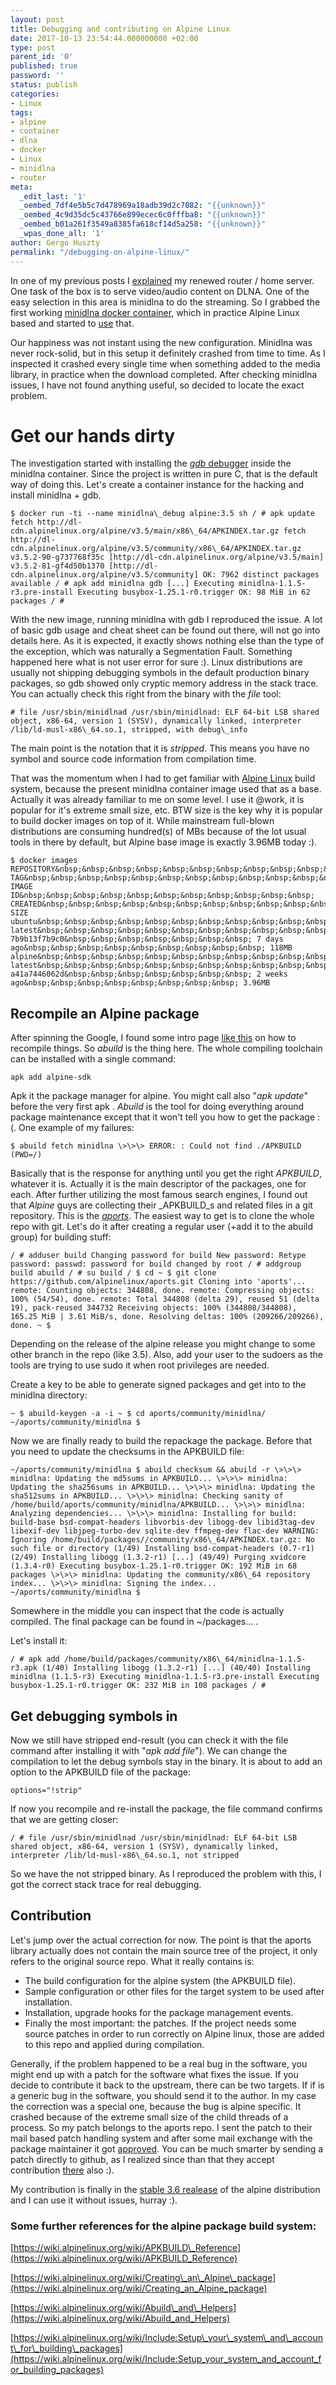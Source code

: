 ```yaml
---
layout: post
title: Debugging and contributing on Alpine Linux
date: 2017-10-13 23:54:44.000000000 +02:00
type: post
parent_id: '0'
published: true
password: ''
status: publish
categories:
- Linux
tags:
- alpine
- container
- dlna
- docker
- Linux
- minidlna
- router
meta:
  _edit_last: '1'
  _oembed_7df4e5b5c7d478969a18adb39d2c7082: "{{unknown}}"
  _oembed_4c9d35dc5c43766e899ecec6c0fffba8: "{{unknown}}"
  _oembed_b01a261f3549a8385fa618cf14d5a258: "{{unknown}}"
  _wpas_done_all: '1'
author: Gergo Huszty
permalink: "/debugging-on-alpine-linux/"
---
```

In one of my previous posts I [explained](https://libesz.digitaltrip.hu/linux-based-router-reloaded/) my renewed router / home server. One task of the box is to serve video/audio content on DLNA. One of the easy selection in this area is minidlna to do the streaming. So I grabbed the first working [minidlna docker container](https://hub.docker.com/r/vimagick/minidlna/), which in practice Alpine Linux based and started to [use](https://github.com/libesz/lhs-ansible/blob/master/roles/minidlna/tasks/main.yml) that.

Our happiness was not instant using the new configuration. Minidlna was never rock-solid, but in this setup it definitely crashed from time to time. As I inspected it crashed every single time when something added to the media library, in practice when the download completed. After checking minidlna issues, I have not found anything useful, so decided to locate the exact problem.

<!--more-->

# Get our hands dirty

The investigation started with installing the [_gdb_ debugger](https://www.gnu.org/software/gdb/) inside the minidlna container. Since the project is written in pure C, that is the default way of doing this. Let's create a container instance for the hacking and install minidlna + gdb.

```
$ docker run -ti --name minidlna\_debug alpine:3.5 sh / # apk update fetch http://dl-cdn.alpinelinux.org/alpine/v3.5/main/x86\_64/APKINDEX.tar.gz fetch http://dl-cdn.alpinelinux.org/alpine/v3.5/community/x86\_64/APKINDEX.tar.gz v3.5.2-90-g737768f35c [http://dl-cdn.alpinelinux.org/alpine/v3.5/main] v3.5.2-81-gf4d50b1370 [http://dl-cdn.alpinelinux.org/alpine/v3.5/community] OK: 7962 distinct packages available / # apk add minidlna gdb [...] Executing minidlna-1.1.5-r3.pre-install Executing busybox-1.25.1-r0.trigger OK: 98 MiB in 62 packages / #
```

With the new image, running minidlna with gdb I reproduced the issue. A lot of basic gdb usage and cheat sheet can be found out there, will not go into details here. As it is expected, it exactly shows nothing else than the type of the exception, which was naturally a Segmentation Fault. Something happened here what is not user error for sure :). Linux distributions are usually not shipping debugging symbols in the default production binary packages, so gdb showed only cryptic memory address in the stack trace. You can actually check this right from the binary with the _file_ tool:

```
# file /usr/sbin/minidlnad /usr/sbin/minidlnad: ELF 64-bit LSB shared object, x86-64, version 1 (SYSV), dynamically linked, interpreter /lib/ld-musl-x86\_64.so.1, stripped, with debug\_info
```

The main point is the notation that it is _stripped_. This means you have no symbol and source code information from compilation time.

That was the momentum when I had to get familiar with [Alpine Linux](https://alpinelinux.org/) build system, because the present minidlna container image used that as a base. Actually it was already familiar to me on some level. I use it @work, it is popular for it's extreme small size, etc. BTW size is the key why it is popular to build docker images on top of it. While mainstream full-blown distributions are consuming hundred(s) of MBs because of the lot usual tools in there by default, but Alpine base image is exactly 3.96MB today :).

```
$ docker images REPOSITORY&nbsp;&nbsp;&nbsp;&nbsp;&nbsp;&nbsp;&nbsp;&nbsp;&nbsp;&nbsp;&nbsp;&nbsp;&nbsp;&nbsp;&nbsp;&nbsp;&nbsp;&nbsp;&nbsp;&nbsp;&nbsp; TAG&nbsp;&nbsp;&nbsp;&nbsp;&nbsp;&nbsp;&nbsp;&nbsp;&nbsp;&nbsp;&nbsp;&nbsp;&nbsp;&nbsp;&nbsp;&nbsp; IMAGE ID&nbsp;&nbsp;&nbsp;&nbsp;&nbsp;&nbsp;&nbsp;&nbsp;&nbsp;&nbsp;&nbsp; CREATED&nbsp;&nbsp;&nbsp;&nbsp;&nbsp;&nbsp;&nbsp;&nbsp;&nbsp;&nbsp;&nbsp;&nbsp; SIZE ubuntu&nbsp;&nbsp;&nbsp;&nbsp;&nbsp;&nbsp;&nbsp;&nbsp;&nbsp;&nbsp;&nbsp;&nbsp;&nbsp;&nbsp;&nbsp;&nbsp;&nbsp;&nbsp;&nbsp;&nbsp;&nbsp;&nbsp;&nbsp;&nbsp;&nbsp; latest&nbsp;&nbsp;&nbsp;&nbsp;&nbsp;&nbsp;&nbsp;&nbsp;&nbsp;&nbsp;&nbsp;&nbsp;&nbsp; 7b9b13f7b9c0&nbsp;&nbsp;&nbsp;&nbsp;&nbsp;&nbsp;&nbsp; 7 days ago&nbsp;&nbsp;&nbsp;&nbsp;&nbsp;&nbsp;&nbsp;&nbsp;&nbsp; 118MB alpine&nbsp;&nbsp;&nbsp;&nbsp;&nbsp;&nbsp;&nbsp;&nbsp;&nbsp;&nbsp;&nbsp;&nbsp;&nbsp;&nbsp;&nbsp;&nbsp;&nbsp;&nbsp;&nbsp;&nbsp;&nbsp;&nbsp;&nbsp;&nbsp;&nbsp; latest&nbsp;&nbsp;&nbsp;&nbsp;&nbsp;&nbsp;&nbsp;&nbsp;&nbsp;&nbsp;&nbsp;&nbsp;&nbsp; a41a7446062d&nbsp;&nbsp;&nbsp;&nbsp;&nbsp;&nbsp;&nbsp; 2 weeks ago&nbsp;&nbsp;&nbsp;&nbsp;&nbsp;&nbsp;&nbsp;&nbsp; 3.96MB
```

## Recompile an Alpine package

After spinning the Google, I found some intro page [like this](https://wiki.alpinelinux.org/wiki/Abuild_and_Helpers) on how to recompile things. So _abuild_ is the thing here. The whole compiling toolchain can be installed with a single command:

```
apk add alpine-sdk
```

Apk it the package manager for alpine. You might call also "_apk update_" before the very first apk . _Abuild_ is the tool for doing everything around package maintenance except that it won't tell you how to get the package :(. One example of my failures:

```
$ abuild fetch minidlna \>\>\> ERROR: : Could not find ./APKBUILD (PWD=/)
```

Basically that is the response for anything until you get the right _APKBUILD_, whatever it is. Actually it is the main descriptor of the packages, one for each. After further utilizing the most famous search engines, I found out that _Alpine_ guys are collecting their _APKBUILD_s and related files in a git repository. This is the _[aports](https://github.com/alpinelinux/aports/)_. The easiest way to get is to clone the whole repo with git. Let's do it after creating a regular user (+add it to the abuild group) for building stuff:

```
/ # adduser build Changing password for build New password: Retype password: passwd: password for build changed by root / # addgroup build abuild / # su build / $ cd ~ $ git clone https://github.com/alpinelinux/aports.git Cloning into 'aports'... remote: Counting objects: 344808, done. remote: Compressing objects: 100% (54/54), done. remote: Total 344808 (delta 29), reused 51 (delta 19), pack-reused 344732 Receiving objects: 100% (344808/344808), 165.25 MiB | 3.61 MiB/s, done. Resolving deltas: 100% (209266/209266), done. ~ $
```

Depending on the release of the alpine release you might change to some other branch in the repo (like 3.5). Also, add your user to the sudoers as the tools are trying to use sudo it when root privileges are needed.

Create a key to be able to generate signed packages and get into to the minidlna directory:

```
~ $ abuild-keygen -a -i ~ $ cd aports/community/minidlna/ ~/aports/community/minidlna $
```

Now we are finally ready to build the repackage the package. Before that you need to update the checksums in the APKBUILD file:

```
~/aports/community/minidlna $ abuild checksum && abuild -r \>\>\> minidlna: Updating the md5sums in APKBUILD... \>\>\> minidlna: Updating the sha256sums in APKBUILD... \>\>\> minidlna: Updating the sha512sums in APKBUILD... \>\>\> minidlna: Checking sanity of /home/build/aports/community/minidlna/APKBUILD... \>\>\> minidlna: Analyzing dependencies... \>\>\> minidlna: Installing for build: build-base bsd-compat-headers libvorbis-dev libogg-dev libid3tag-dev libexif-dev libjpeg-turbo-dev sqlite-dev ffmpeg-dev flac-dev WARNING: Ignoring /home/build/packages//community/x86\_64/APKINDEX.tar.gz: No such file or directory (1/49) Installing bsd-compat-headers (0.7-r1) (2/49) Installing libogg (1.3.2-r1) [...] (49/49) Purging xvidcore (1.3.4-r0) Executing busybox-1.25.1-r0.trigger OK: 192 MiB in 68 packages \>\>\> minidlna: Updating the community/x86\_64 repository index... \>\>\> minidlna: Signing the index... ~/aports/community/minidlna $
```

Somewhere in the middle you can inspect that the code is actually compiled. The final package can be found in ~/packages... .

Let's install it:

```
/ # apk add /home/build/packages/community/x86\_64/minidlna-1.1.5-r3.apk (1/40) Installing libogg (1.3.2-r1) [...] (40/40) Installing minidlna (1.1.5-r3) Executing minidlna-1.1.5-r3.pre-install Executing busybox-1.25.1-r0.trigger OK: 232 MiB in 108 packages / #
```

## Get debugging symbols in

Now we still have stripped end-result (you can check it with the file command after installing it with "_apk add file_"). We can change the compilation to let the debug symbols stay in the binary. It is about to add an option to the APKBUILD file of the package:

```
options="!strip"
```

If now you recompile and re-install the package, the file command confirms that we are getting closer:

```
/ # file /usr/sbin/minidlnad /usr/sbin/minidlnad: ELF 64-bit LSB shared object, x86-64, version 1 (SYSV), dynamically linked, interpreter /lib/ld-musl-x86\_64.so.1, not stripped
```

So we have the not stripped binary. As I reproduced the problem with this, I got the correct stack trace for real debugging.

## Contribution

Let's jump over the actual correction for now. The point is that the aports library actually does not contain the main source tree of the project, it only refers to the original source repo. What it really contains is:

- The build configuration for the alpine system (the APKBUILD file).
- Sample configuration or other files for the target system to be used after installation.
- Installation, upgrade hooks for the package management events.
- Finally the most important: the patches. If the project needs some source patches in order to run correctly on Alpine linux, those are added to this repo and applied during compilation.

Generally, if the problem happened to be a real bug in the software, you might end up with a patch for the software what fixes the issue. If you decide to contribute it back to the upstream, there can be two targets. If if is a generic bug in the software, you should send it to the author. In my case the correction was a special one, because the bug is alpine specific. It crashed because of the extreme small size of the child threads of a process. So my patch belongs to the aports repo. I sent the patch to their mail based patch handling system and after some mail exchange with the package maintainer it got [approved](http://patchwork.alpinelinux.org/patch/2940/). You can be much smarter by sending a patch directly to github, as I realized since than that they accept contribution [there](https://github.com/alpinelinux/aports/) also :).

My contribution is finally in the [stable 3.6 realease](https://pkgs.alpinelinux.org/package/v3.6/community/x86_64/minidlna) of the alpine distribution and I can use it without issues, hurray :).

### Some further references for the alpine package build system:

[https://wiki.alpinelinux.org/wiki/APKBUILD\_Reference](https://wiki.alpinelinux.org/wiki/APKBUILD_Reference)

[https://wiki.alpinelinux.org/wiki/Creating\_an\_Alpine\_package](https://wiki.alpinelinux.org/wiki/Creating_an_Alpine_package)

[https://wiki.alpinelinux.org/wiki/Abuild\_and\_Helpers](https://wiki.alpinelinux.org/wiki/Abuild_and_Helpers)

[https://wiki.alpinelinux.org/wiki/Include:Setup\_your\_system\_and\_account\_for\_building\_packages](https://wiki.alpinelinux.org/wiki/Include:Setup_your_system_and_account_for_building_packages)

&nbsp;

